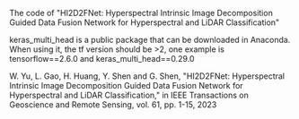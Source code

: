 The code of "HI2D2FNet: Hyperspectral Intrinsic Image Decomposition Guided Data Fusion Network for Hyperspectral and LiDAR Classification"

keras_multi_head is a public package that can be downloaded in Anaconda. When using it, the tf version should be >2, one example is tensorflow==2.6.0 and keras_multi_head==0.29.0

W. Yu, L. Gao, H. Huang, Y. Shen and G. Shen, "HI2D2FNet: Hyperspectral Intrinsic Image Decomposition Guided Data Fusion Network for Hyperspectral and LiDAR Classification," in IEEE Transactions on Geoscience and Remote Sensing, vol. 61, pp. 1-15, 2023
